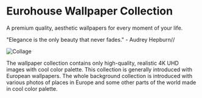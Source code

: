 # Eurohouse Wallpaper Collection

A premium quality, aesthetic wallpapers for every moment of your life.

"Elegance is the only beauty that never fades." - Audrey Hepburn//

![Collage](https://github.com/eurohouse/baron/blob/main/baron.collage.png?raw=true)

The wallpaper collection contains only high-quality, realistic 4K UHD images with cool color palette. This collection is generally introduced with European wallpapers. The whole background collection is introduced with various photos of places in Europe and some other parts of the world made in cool color palette.
